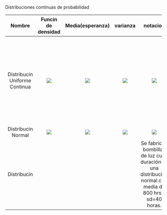 Distribuciones continuas de probabilidad

| Nombre | Funcin de densidad | Media(esperanza)|varianza | notacion|Caso Ejemplo
|:-----:|:------------------:|:----------------:|:---------:|:---------:|---------:|
| Distribucin Uniforme Continua |<img src="https://latex.codecogs.com/gif.latex?f%28x%3BA%2CB%29%20%3D%20%5Cleft%5C%7B%5Cbegin%7Bmatrix%7D%20%5Cfrac%7B1%7D%7BB-A%7D%2C%20A%5Cleq%20x%5Cleq%20B%20%5C%5C%200%2C%20para%20todo%20lo%20demas%20%5Cend%7Bmatrix%7D%5Cright."> |<img src="https://latex.codecogs.com/gif.latex?%5Cmu%20%3D%20%5Cfrac%7BA&plus;B%7D%7B2%7D">|<img src="https://latex.codecogs.com/gif.latex?%5Csigma%20%3D%20%5Cfrac%7B%28B-A%29%5E2%7D%7B12%7D">|<img src="https://latex.codecogs.com/gif.latex?X%20%5Csim%20unif%28x%3BA%2CB%29">| La duración de una conferencia de una empreza es una variable X con una distribución uniforme [0,4], donde 4 es el máximo de horas. 
| Distribucin Normal|<img src="https://latex.codecogs.com/gif.latex?f%28x%3BA%2CB%29%3D%20%5Cfrac%7B1%7D%7B%5Csqrt%7B2%5Cpi%5Csigma%7D%7D%20e%5E%7B-%5Cfrac%7B1%7D%7B2%5Csigma%5E2%7D%20%28x-%5Cmu%29%5E2%7D"> | <img src="https://latex.codecogs.com/gif.latex?%5Cmu">|<img src="https://latex.codecogs.com/gif.latex?%5Csigma%5E2">|<img src="https://latex.codecogs.com/gif.latex?X%20%5Csim%20norm%28x%3B%5Cmu%2C%20%5Csigma%29%29">|
| Distribucin |<img src=""> | <img src="">|<img src="">|Se fabrican bombillas de luz cuya duración es una distribución normal con media de 800 hrs y sd=40 horas.|
